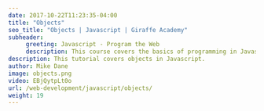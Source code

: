 ```yaml
---
date: 2017-10-22T11:23:35-04:00
title: "Objects"
seo_title: "Objects | Javascript | Giraffe Academy"
subheader:
     greeting: Javascript - Program the Web
     description: This course covers the basics of programming in Javascript. Work your way through the videos and we'll teach you everything you need to know to make your website more responsive!
description: This tutorial covers objects in Javascript.
author: Mike Dane
image: objects.png
video: EBjQytpLt0o
url: /web-development/javascript/objects/
weight: 19
---
```

